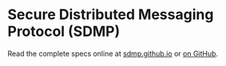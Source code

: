 # Secure Distributed Messaging Protocol (SDMP)

Read the complete specs online at [sdmp.github.io](http://sdmp.github.io)
or [on GitHub](./index.md).
